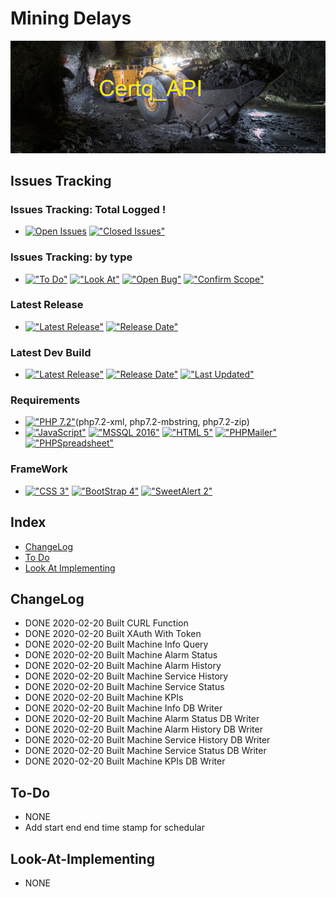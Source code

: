 # Mining Delays
<img src="https://github.com/HermanRas/PHP_Certiq_API/blob/master/img/Logo.jpg" alt="#PetraLogo">

## Issues Tracking
### Issues Tracking: Total Logged !
 - [![Open Issues](https://img.shields.io/github/issues/HermanRas/PHP_Certiq_API.svg)](https://github.com/HermanRas/PHP_Certiq_API/issues)
[!["Closed Issues"](https://img.shields.io/github/issues-closed/HermanRas/PHP_Certiq_API.svg?style=flat-square)](https://github.com/HermanRas/PHP_Certiq_API/issues)
### Issues Tracking: by type
 - [!["To Do"](https://img.shields.io/github/issues/HermanRas/PHP_Certiq_API/help%20wanted.svg)](https://github.com/HermanRas/PHP_Certiq_API/labels/help%20wanted)
[!["Look At"](https://img.shields.io/github/issues/HermanRas/PHP_Certiq_API/enhancement.svg)](https://github.com/HermanRas/PHP_Certiq_API/labels/enhancement)
[!["Open Bug"](https://img.shields.io/github/issues/HermanRas/PHP_Certiq_API/bug.svg)](https://github.com/HermanRas/PHP_Certiq_API/labels/bug)
[!["Confirm Scope"](https://img.shields.io/github/issues/HermanRas/PHP_Certiq_API/question.svg)](https://github.com/HermanRas/PHP_Certiq_API/labels/question)

### Latest Release
 - [!["Latest Release"](https://img.shields.io/github/release/HermanRas/PHP_Certiq_API.svg)](https://github.com/HermanRas/PHP_Certiq_API/releases)
[!["Release Date"](https://img.shields.io/github/release-date/HermanRas/PHP_Certiq_API.svg)](https://github.com/HermanRas/PHP_Certiq_API/releases)

### Latest Dev Build
 - [!["Latest Release"](https://img.shields.io/github/release-pre/HermanRas/PHP_Certiq_API.svg)](https://github.com/HermanRas/PHP_Certiq_API/releases)
[!["Release Date"](https://img.shields.io/github/release-date-pre/HermanRas/PHP_Certiq_API.svg)](https://github.com/HermanRas/PHP_Certiq_API/releases)
[!["Last Updated"](https://img.shields.io/github/last-commit/HermanRas/PHP_Certiq_API.svg)](https://github.com/HermanRas/PHP_Certiq_API/releases)

### Requirements
 - [!["PHP 7.2"](https://img.shields.io/badge/PHP-7.2%5E-blue.svg)](https://www.php.net/)(php7.2-xml, php7.2-mbstring, php7.2-zip)
 - [!["JavaScript"](https://img.shields.io/badge/JavaScript-1.8%5E-blue.svg)](https://developer.mozilla.org/en-US/docs/Web/JavaScript)
[!["MSSQL 2016"](https://img.shields.io/badge/MSSQL-2016%5E-blue.svg)](https://www.microsoft.com/en-us/sql-server/sql-server-downloads)
[!["HTML 5"](https://img.shields.io/badge/HTML-5-blue.svg)](https://html5test.com/results/desktop.html)
[!["PHPMailer"](https://img.shields.io/badge/PHPMailer-6.0%5E-blue.svg)](https://github.com/PHPMailer/PHPMailer)
[!["PHPSpreadsheet"](https://img.shields.io/badge/PHPSpreadsheet-5.6%5E-blue.svg)](https://phpspreadsheet.readthedocs.io/en/latest/)


### FrameWork 
 - [!["CSS 3"](https://img.shields.io/badge/CSS-3-blue.svg)](http://www.css3.info/)
[!["BootStrap 4"](https://img.shields.io/badge/BootStrap-4-blue.svg)](https://getbootstrap.com/docs/4.0/getting-started/introduction/)
[!["SweetAlert 2"](https://img.shields.io/badge/SweetAlert-2-blue.svg)](https://sweetalert2.github.io/#download)

## Index
- [ChangeLog](#changelog)
- [To Do](#to-do)
- [Look At Implementing](#look-at-implementing)


## ChangeLog
- DONE 2020-02-20 Built CURL Function
- DONE 2020-02-20 Built XAuth With Token
- DONE 2020-02-20 Built Machine Info Query
- DONE 2020-02-20 Built Machine Alarm Status
- DONE 2020-02-20 Built Machine Alarm History
- DONE 2020-02-20 Built Machine Service History
- DONE 2020-02-20 Built Machine Service Status
- DONE 2020-02-20 Built Machine KPIs
- DONE 2020-02-20 Built Machine Info DB Writer
- DONE 2020-02-20 Built Machine Alarm Status DB Writer
- DONE 2020-02-20 Built Machine Alarm History DB Writer
- DONE 2020-02-20 Built Machine Service History DB Writer
- DONE 2020-02-20 Built Machine Service Status DB Writer
- DONE 2020-02-20 Built Machine KPIs DB Writer


## To-Do 
- NONE
- Add start end end time stamp for schedular

## Look-At-Implementing
- NONE

